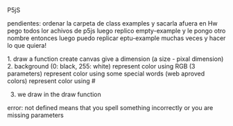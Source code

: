 P5jS

pendientes:
ordenar la carpeta de class examples y sacarla afuera
en Hw pego todos lor achivos de p5js
luego replico empty-example y le pongo otro nombre
entonces luego puedo replicar eptu-example muchas veces y hacer lo que quiera!

<SETUP>
1. draw a function create canvas
give a dimension (a size - pixal dimension)
2. background (0: black, 255: white)
represent color using RGB (3 parameters)
represent color using some special words (web aproved colors)
represent color using #

3. we draw in the draw function

error: not defined means that you spell something incorrectly or you are missing parameters
